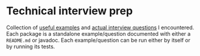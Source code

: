 # Technical interview prep
Collection of [useful examples](./src/main/java/examples) and [actual interview questions](./src/main/java/interviews) I encountered. Each package is a standalone example/question documented with either a `README.md` or javadoc. Each example/question can be run either by itself or by running its tests.